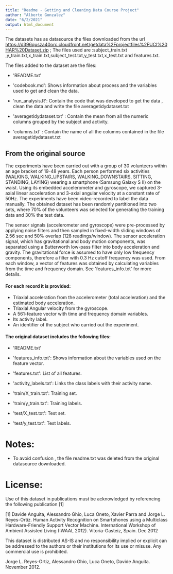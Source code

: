 ```yaml
---
title: "Readme - Getting and Cleaning Data Course Project"
author: "Alberto Gonzalez"
date: "6/2/2021"
output: html_document
---
```


 The datasets has as datasource the files downloaded from the url https://d396qusza40orc.cloudfront.net/getdata%2Fprojectfiles%2FUCI%20HAR%20Dataset.zip ; The files used are :subject_train.txt ,y_train.txt,x_train.txt,subject_test.txt,y_test.txt,x_test.txt and features.txt.

The files added to the dataset are the files:

- 'README.txt'

- 'codebook.md': Shows information about process and the variables used to get and clean the data.

- 'run_analysis.R': Contain the code that was developed to get the data , clean the data and write the file averagetidydataset.txt

- 'averagetidydataset.txt' : Contain the mean from all the numeric columns grouped by the subject and activity.

- 'columns.txt' : Contain the name of all the columns contained in the file averagetidydataset.txt

 <p>
    <h2>From the original source</h2>

The experiments have been carried out with a group of 30 volunteers within an age bracket of 19-48 years. Each person performed six activities (WALKING, WALKING_UPSTAIRS, WALKING_DOWNSTAIRS, SITTING, STANDING, LAYING) wearing a smartphone (Samsung Galaxy S II) on the waist. Using its embedded accelerometer and gyroscope, we captured 3-axial linear acceleration and 3-axial angular velocity at a constant rate of 50Hz. The experiments have been video-recorded to label the data manually. The obtained dataset has been randomly partitioned into two sets, where 70% of the volunteers was selected for generating the training data and 30% the test data. 

The sensor signals (accelerometer and gyroscope) were pre-processed by applying noise filters and then sampled in fixed-width sliding windows of 2.56 sec and 50% overlap (128 readings/window). The sensor acceleration signal, which has gravitational and body motion components, was separated using a Butterworth low-pass filter into body acceleration and gravity. The gravitational force is assumed to have only low frequency components, therefore a filter with 0.3 Hz cutoff frequency was used. From each window, a vector of features was obtained by calculating variables from the time and frequency domain. See 'features_info.txt' for more details. 

<h4>For each record it is provided:</h4>

- Triaxial acceleration from the accelerometer (total acceleration) and the estimated body acceleration.
- Triaxial Angular velocity from the gyroscope. 
- A 561-feature vector with time and frequency domain variables. 
- Its activity label. 
- An identifier of the subject who carried out the experiment.

 </p>
<h4>The original dataset includes the following files:</h4>

- 'README.txt'

- 'features_info.txt': Shows information about the variables used on the feature vector.

- 'features.txt': List of all features.

- 'activity_labels.txt': Links the class labels with their activity name.

- 'train/X_train.txt': Training set.

- 'train/y_train.txt': Training labels.

- 'test/X_test.txt': Test set.

- 'test/y_test.txt': Test labels.

Notes: 
======
- To avoid confusion , the file readme.txt was deleted from the original datasource downloaded.


License:
========
Use of this dataset in publications must be acknowledged by referencing the following publication [1] 

[1] Davide Anguita, Alessandro Ghio, Luca Oneto, Xavier Parra and Jorge L. Reyes-Ortiz. Human Activity Recognition on Smartphones using a Multiclass Hardware-Friendly Support Vector Machine. International Workshop of Ambient Assisted Living (IWAAL 2012). Vitoria-Gasteiz, Spain. Dec 2012

This dataset is distributed AS-IS and no responsibility implied or explicit can be addressed to the authors or their institutions for its use or misuse. Any commercial use is prohibited.

Jorge L. Reyes-Ortiz, Alessandro Ghio, Luca Oneto, Davide Anguita. November 2012.
